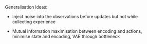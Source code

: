 Generalisation Ideas:
    
   - Inject noise into the observations before updates but not while collecting experience
    
   - Mutual information maximisation between encoding and actions, minimise state and encoding, VAE through
    bottleneck 
